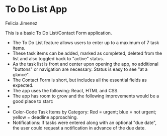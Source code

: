 <h1>To Do List App</h1>

Felicia Jimenez

This is a basic To Do List/Contact Form application.

<ul>
<li>The To Do List feature allows users to enter up to a maximum of 7 task items.</li>
<li>These task items can be added, marked as completed, deleted from the list and also toggled back to "active" status.</li>
<li>As the task list is front and center upon opening the app, no additional "buttons" or navigation are necessary.  Status is easy to see "at a glance".</li>
<li>The Contact Form is short, but includes all the essential fields as expected.</li>
<li>The app uses the following:  React, HTML and CSS.</li>
<li>The app has room to grow and the following improvements would be a good place to start:</li>
  <li><Contact Form:  Add a feature where the contacts can actually be stores and retrieved at a later date./li>
  <li>Color-Code Task Items by Category:  Red = urgent; blue = not urgent; yellow = deadline approaching.</li>
  <li>Notifications:  If tasks were entered along with an optional "due date", the user could request a notification in advance of the due date.</li>





</ul>
